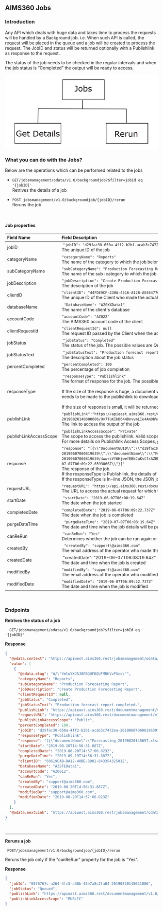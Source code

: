 AIMS360 Jobs
------------

### Introduction

Any API which deals with huge data and takes time to process the requests will
be handled by a Background job. i.e. When such API is called, the request will
be placed in the queue and a job will be created to process the request. The
JobID and status will be returned optionally with a Publishlink as response to
the request.
<br>

The status of the job needs to be checked in the regular intervals and when the
job status is “Completed” the output will be ready to access.

![](media/7b984f5ba9b0315752f0c8f273739d47.png)

### What you can do with the Jobs?

Below are the operations which can be performed related to the jobs


* `GET/jobsmanagement/odata/v1.0/backgroundjob?$filter=jobId eq '{jobID}'`<br>  Retrives the details of a job 

* `POST jobsmanagement/v1.0/backgroundjob/{jobID}/rerun` <br> Reruns the job

<br>



#### Job properties


| Field Name             	| Field Description                                                                                                                                            	|
|:------------------------	|:--------------------------------------------------------------------------------------------------------------------------------------------------------------	|
| jobID                       |  `"jobID": "d29fac30-650a-4ff2-b2b1-acab3c7472ea-20190607060819639"` <br>The unique ID of the job                                                                                                                                                                                                                                                                                                                                                                                                                                                        |
| categoryName                | `"categoryName": "Reports"` <br>The name of the category to which the job belongs                                                                                                                                                                                                                                                                                                                                                                                                                                                                        |
| subCategoryName             | `"subCategoryName": "Production Forecasting Report"` <br>The name of the sub-category to which the job belongs                                                                                                                                                                                                                                                                                                                                                                                                                                           |
| jobDescription              | `"jobDescription": "Create Production Forecasting Report"` <br>The description of the job                                                                                                                                                                                                                                                                                                                                                                                                                                                                    |
| clientID                    | `"clientID": "44FDE9CF-230A-4516-A128-AE464776F1C5"` <br>The unique ID of the Client who made the actual request for which the job is created                                                                                                                                                                                                                                                                                                                                                                                                                    |
| databaseName                |   `"DatabaseName": "AZ0XXData1"` <br>The name of the client's database                                                                                                                                                                                                                                                                                                                                                                                                                                                                                   |
| accountCode                 | `"accountCode": "AZ022"` <br>The AIMS360 account code of the client                                                                                                                                                                                                                                                                                                                                                                                                                                                                                              |
| clientRequestId             | `"clientRequestId": null` <br>The request ID passed by the Client when the actual request was made for which the job is created                                                                                                                                                                                                                                                                                                                                                                                                                                                                                                      |
| jobStatus                   |  `"jobStatus": "Completed"` <br>The status of the job. The possible values are Queued, Inprogress, Completed and Failed                                                                                                                                                                                                                                                                                                                                                                                                                                                 |
| jobStatusText               |  `"jobStatusText": "Production forecast report completed."` <br>The description about the job status                                                                                                                                                                                                                                                                                                                                                                                                                                                         |
| percentCompleted            | `"percentCompleted": 100` <br>The percentage of job completion                                                                                                                                                                                                                                                                                                                                                                                                                                                                                           |
| responseType                |  `"responseType": "Publishlink"` <br>The format of response for the job. The possible values are In-line JSON or Publishlink. <br> <br> If the size of the response is huge,  a document will be created with job response and publishlink to access the document will be returned in response for the job. In this case the responseType will be "Publishlink". Another request needs to be made to the publishlink to download the job's output <br> <br>If the size of response is small, it will be returned in JSON format and the responseType will be "In-line JSON". No further request need to be made for the response.                                                                                                                                                                                                                                                                                                                                                                                                                                                                                      |
| publishLink                 | `"publishLink":"https://apieast.aims360.rest/documentmanagement/v1.0/aimsdocument/6576767c-a264-4fc5-a30b-45e7a8c2fa84-20190820140000006/Uv7TuKIkD644DnvvmLIe4Am0bVnFZK1y2pLilTKWWBDCh3xUOyxbhgyjhhm9foFCF24zhDe74VkktvnjC8vL8e4ou8fiyxfIabeM20190820000000000"` <br>The link to access the output of the job                                                                                                                                                                                                                                                                                                                                                                                       |
| publishLinkAccessScope      | `"publishLinkAccessScope": "Private"` <br>The scope to access the publishlink. Valid scopes are Public, Private and PeopleInOrganization <br> For more details on Publishlink Access Scopes, [click here](https://github.com/AIMS360/API/tree/master/Jobs/Publishlink%20Access%20Scopes)                                                                                                                                                                                                                                                                                                                                                                                                                |
| response                    | `"response": "[{\\"DocumentGUID\\":\\"d29fac30-650a-4ff2-b2b1-acab3c7472ea-20190607060819639\\",\\"documentName\\":\\"Forecasting_20190607060922.xlsx\\",\\"DownloadLink\\":\\"https://api.aims360.rest/documentmanagement/v1.0/aimsdocument/d29fac30-650a-4ff2-b2b1-acab3c7472ea-20190607060819639/4wwrcVf6HjwefEBkCuKvCfsAZBMKALdKUDrT1a1ou7pT4sn84NONPQPx9StenougircnaZN5sxB7c0JMNRLqe67QhpWVLkUJQY3d20190607000000000\\",\\"SizeInMB\\":0.00130367279,\\"Type\\":\\".xlsx\\",\\"ExpiryDate\\":\\"2019-07-07T06:09:22.6593866Z\\"}]"` <br> The response of the job. <br> If the responseType is Publishlink, the details of the document in which the job response is saved will be passed in response. <br> If the responseType is In-line JSON, the JSON job output will be passed in response. |
| requestURL                  | `"requestURL": "https://api.aims360.rest/documentmanagement/v1.0/aimsdocument/1b59c33b-589b-4356-b829-908614848403-20190607060901986"`   <br>      The URL to access the actual request for which the job is created                                                                                                                                                                                                                                                                                                                                                                                                |
| startDate                   |  `"startDate": "2019-06-07T06:08:19.64Z"` <br>The date when the job started                                                                                                                                                                                                                                                                                                                                                                                                                                                                              |
| completedDate               | `"completedDate": "2019-06-07T06:09:22.737Z"` <br>The date when the job is completed                                                                                                                                                                                                                                                                                                                                                                                                                                                                     |
| purgeDateTime               |   `"purgeDateTime": "2019-07-07T06:08:19.64Z"` <br>The date and time when the job details will be purged.                                                                                                                                                                                                                                                                                                                                                                                                         |
| canReRun                    |  `"canReRun": "Yes"` <br>Determines whether the job can be run again or not                                                                                                                                                                                                                                                                                                                                                                                                                                                                              |
| createdBy                   |   `"createdBy": "support\@aims360.com"` <br>The email address of the operator who made the actual request for which the job gets created                                                                                                                                                                                                                                                                                                                                                                                                   |
| createdDate                 |  "createdDate": "2019-06-07T06:08:19.64Z" <br> The date and time when the job is created                                                                                                                                                                                                                                                                                                                                                                                                                                                                |
| modifiedBy                  | `"modifiedBy": "support\@aims360.com"` <br>The email address of the operator who modified job details most recently                                                                                                                                                                                                                                                                                                                                                                                                                                                  |
| modifiedDate                | `"modifiedDate": "2019-06-07T06:09:22.737Z"` <br>The date and time when the job is modified                                                                                                                                                                                                                                                                                                                                                                                                                                                              |

<br>

  
 ### Endpoints

**Retrives the status of a job**
```
  GET/jobsmanagement/odata/v1.0/backgroundjob?$filter=jobId eq '{jobID}'
  ```



**Response**

```json
{
  "@odata.context": "https://apiwest.aims360.rest/jobsmanagement/odata/v1.0/$metadata#backgroundjob",
  "value": [
    {
      "@odata.etag": "W/\"YmluYXJ5J0FBQUFBQUFMRHVvPSc=\"",
      "categoryName": "Reports",
      "subCategoryName": "Production Forecasting Report",
      "jobDescription": "Create Production Forecasting Report",
      "clientRequestId": null,
      "jobStatus": "Completed",
      "jobStatusText": "Production forecast report completed.",
      "publishLink": "https://apieast.aims360.rest/documentmanagement/v1.0/aimsdocument/6576767c-a264-4fc5-a30b-45e7a8c2fa84-20190820140000006/Uv7TuKIkD644DnvvmLIe4Am0bVnFZK1y2pLilTKWWBDCh3xUOyxbhgyjhhm9foFCF24zhDe74VkktvnjC8vL8e4ou8fiyxfIabeM20190820000000000",
      "requestURL": "https://apieast.aims360.rest/documentmanagement/v1.0/aimsdocument/d29fac30-650a-4ff2-b2b1-acab3c7472ea-20190607060819639",
      "publishLinkAccessScope": "Public",
      "percentCompleted": 100,
      "jobID": "d29fac30-650a-4ff2-b2b1-acab3c7472ea-20190607060819639",
      "responseType": "Publishlink",
      "response": "[{\"documentName\":\"Forecasting_20190820145657.xlsx\",\"DownloadLink\":\"https://apieast.aims360.rest/documentmanagement/v1.0/aimsdocument/6576767c-a264-4fc5-a30b-45e7a8c2fa84-20190820145631886/Uv7TuKIkD644DnvvmLIe4Am0bVnFZK1y2pLilTKWWBDCh3xUOyabgIpFD1m9foFCF24zhDe74VkktvnjC8vL8e4ou8fiyxfIabeM20190820145633280\",\"SizeInMB\":0.0,\"Type\":\".xlsx\",\"DocumentID\":\"6576767c-a264-4fc5-a30b-45e7a8c2fa84-20190820145631886\",\"ExpiryDate\":\"2019-09-19T14:56:59.6471867Z\",\"Version\":\"1.0\"}]",
      "startDate": "2019-08-20T14:56:31.887Z",
      "completedDate": "2019-08-20T14:57:00.023Z",
      "purgeDateTime": "2019-09-19T14:56:31.887Z",
      "clientID": "60619CAB-BA12-40BE-8902-843354325012",
      "DatabaseName": "AZSTEData1",
      "accountCode": "AZ0012",
      "canReRun": "Yes",
      "createdBy": "support@aims360.com",
      "createdDate": "2019-08-20T14:56:31.887Z",
      "modifiedBy": "support@aims360.com",
      "modifiedDate": "2019-08-20T14:57:00.023Z"
    }
  ],
  "@odata.nextLink": "https://apiwest.aims360.rest/jobsmanagement/odata/v1.0/backgroundjob?$filter=jobId%20eq%20%276576767c-a264-4fc5-a30b-45e7a8c2fa84-20190820145631886%27&$skip=100"
}
```
<br>

--------

  **Reruns a job**
 ```
  POST/jobsmanagement/v1.0/backgroundjob/{jobID}/rerun
  ```
Reruns the job only if the "canReRun" property for the job is  "Yes".

 **Response**

```json
{
  "jobId": "6576767c-a264-4fc5-a30b-45e7a8c2fa84-20190820145631886",
  "jobStatus": "Queued",
  "publishLink": "https://apieast.aims360.rest/documentmanagement/v1.0/aimsdocument/6576767c-a264-4fc5-a30b-45e7a8c2fa84-20190820145631886/Uv7TuKIkD644DnvvmLIe4Am0bVnFZK1y2pLilTKWWBDCh3xUOyabgIpFD1m9foFCF24zhDe74VkktvnjC8vL8e4ou8fiyxfIabeM20190820145633280",
  "publishLinkAccessScope": "PUBLIC"
}
```
<br>